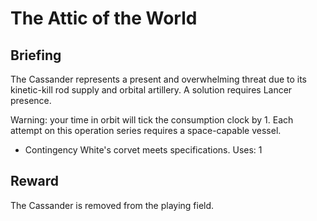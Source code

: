 # The Attic of the World
## Briefing

The Cassander represents a present and overwhelming threat due to its kinetic-kill rod supply and orbital artillery. A solution requires Lancer presence.

Warning: your time in orbit will tick the consumption clock by 1. Each attempt on this operation series requires a space-capable vessel.
- Contingency White's corvet meets specifications. Uses: 1

## Reward
The Cassander is removed from the playing field.